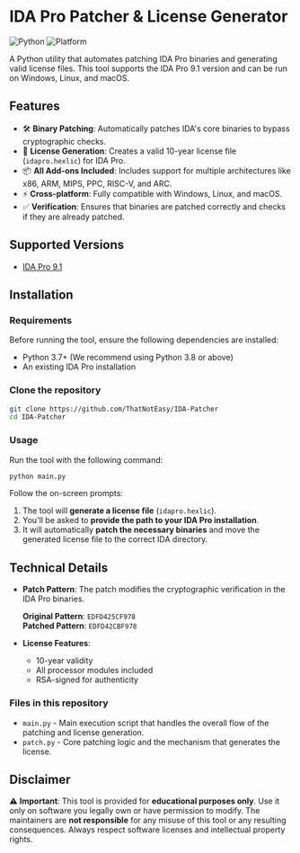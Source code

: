 # IDA Pro Patcher & License Generator

![Python](https://img.shields.io/badge/python-3.7+-blue.svg)
![Platform](https://img.shields.io/badge/platform-windows%20%7C%20linux%20%7C%20macos-lightgrey.svg)

A Python utility that automates patching IDA Pro binaries and generating valid license files. This tool supports the IDA Pro 9.1 version and can be run on Windows, Linux, and macOS.

## Features

- 🛠️ **Binary Patching**: Automatically patches IDA's core binaries to bypass cryptographic checks.
- 🔑 **License Generation**: Creates a valid 10-year license file (`idapro.hexlic`) for IDA Pro.
- 📦 **All Add-ons Included**: Includes support for multiple architectures like x86, ARM, MIPS, PPC, RISC-V, and ARC.
- ⚡ **Cross-platform**: Fully compatible with Windows, Linux, and macOS.
- ✅ **Verification**: Ensures that binaries are patched correctly and checks if they are already patched.

## Supported Versions

- [IDA Pro 9.1 ](https://gofile.io/d/cW5cWA)

## Installation

### Requirements

Before running the tool, ensure the following dependencies are installed:

- Python 3.7+ (We recommend using Python 3.8 or above)
- An existing IDA Pro installation

### Clone the repository

```bash
git clone https://github.com/ThatNotEasy/IDA-Patcher
cd IDA-Patcher
```

### Usage

Run the tool with the following command:

```bash
python main.py
```

Follow the on-screen prompts:

1. The tool will **generate a license file** (`idapro.hexlic`).
2. You'll be asked to **provide the path to your IDA Pro installation**.
3. It will automatically **patch the necessary binaries** and move the generated license file to the correct IDA directory.

## Technical Details

- **Patch Pattern**: The patch modifies the cryptographic verification in the IDA Pro binaries.
  
  **Original Pattern**: `EDFD425CF978`  
  **Patched Pattern**: `EDFD42CBF978`

- **License Features**:
  - 10-year validity
  - All processor modules included
  - RSA-signed for authenticity

### Files in this repository

- `main.py` - Main execution script that handles the overall flow of the patching and license generation.
- `patch.py` - Core patching logic and the mechanism that generates the license.

## Disclaimer

⚠️ **Important**: This tool is provided for **educational purposes only**. Use it only on software you legally own or have permission to modify. The maintainers are **not responsible** for any misuse of this tool or any resulting consequences. Always respect software licenses and intellectual property rights.
